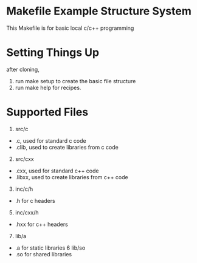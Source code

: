 
# Makefile Example Structure System
This Makefile is for basic local c/c++ programming

# Setting Things Up
after cloning,

1. run make setup to create the basic file structure
2. run make help for recipes.

# Supported Files
 1. src/c
  * .c, used for standard c code
  * .clib, used to create libraries from c code
 2. src/cxx
  * .cxx, used for standard c++ code
  * .libxx, used to create libraries from c++ code
 3. inc/c/h 
  * .h for c headers
 5. inc/cxx/h 
  * .hxx for c++ headers
 7. lib/a
  * .a for static libraries
 6  lib/so 
  * .so for shared libraries
